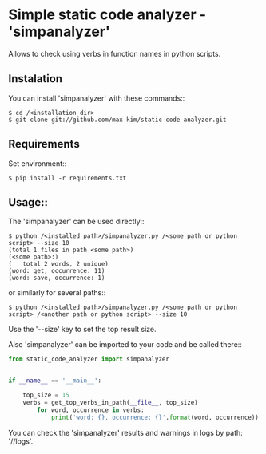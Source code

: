 Simple static code analyzer - 'simpanalyzer'
============================================

Allows to check using verbs in function names in python scripts.


Instalation
-----------

You can install 'simpanalyzer' with these commands::

    $ cd /<installation dir>
    $ git clone git://github.com/max-kim/static-code-analyzer.git


Requirements
------------

Set environment::

    $ pip install -r requirements.txt


Usage::
-------

The 'simpanalyzer' can be used directly::

    $ python /<installed path>/simpanalyzer.py /<some path or python script> --size 10
    (total 1 files in path <some path>)
    (<some path>:)
    (   total 2 words, 2 unique)
    (word: get, occurrence: 11)
    (word: save, occurrence: 1)

or similarly for several paths::

    $ python /<installed path>/simpanalyzer.py /<some path or python script> /<another path or python script> --size 10

Use the '--size' key to set the top result size.

Also 'simpanalyzer' can be imported to your code and be called there::

```python
from static_code_analyzer import simpanalyzer


if __name__ == '__main__':

    top_size = 15
    verbs = get_top_verbs_in_path(__file__, top_size)
        for word, occurrence in verbs:
            print('word: {}, occurrence: {}'.format(word, occurrence))
```

You can check the 'simpanalyzer' results and warnings in logs by path: '/<installed path>/logs'.
